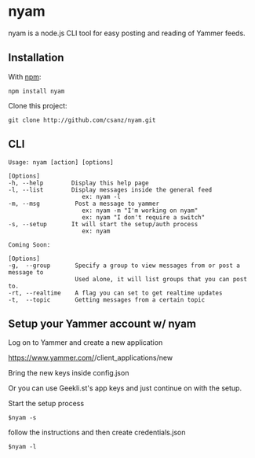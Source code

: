 nyam
=====

nyam is a node.js CLI tool for easy posting and reading of Yammer feeds. 

Installation
------------

With [npm](http://github.com/isaacs/npm):

	npm install nyam
	
Clone this project:

	git clone http://github.com/csanz/nyam.git
	
CLI
---

	Usage: nyam [action] [options]

	[Options]
	-h, --help        Display this help page
	-l, --list        Display messages inside the general feed
	                     ex: nyam -l
	-m, --msg          Post a message to yammer
	                     ex: nyam -m "I'm working on nyam"
	                     ex: nyam "I don't require a switch"
	-s, --setup       It will start the setup/auth process
	                     ex: nyam
	                     
	Coming Soon:
	
	[Options]
	-g,  --group       Specify a group to view messages from or post a message to
	                   Used alone, it will list groups that you can post to.
	-rt, --realtime    A flag you can set to get realtime updates
	-t,  --topic       Getting messages from a certain topic
	

Setup your Yammer account w/ nyam
-------------------------------------

Log on to Yammer and create a new application

https://www.yammer.com/<DOMAIN>/client_applications/new
	
Bring the new keys inside config.json

Or you can use Geekli.st's app keys and just continue on with the setup.

Start the setup process

	$nyam -s
	
follow the instructions and then create credentials.json 

    $nyam -l


	